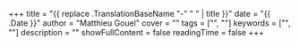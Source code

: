 +++
title = "{{ replace .TranslationBaseName "-" " " | title }}"
date = "{{ .Date }}"
author = "Matthieu Gouel"
cover = ""
tags = ["", ""]
keywords = ["", ""]
description = ""
showFullContent = false
readingTime = false
+++

